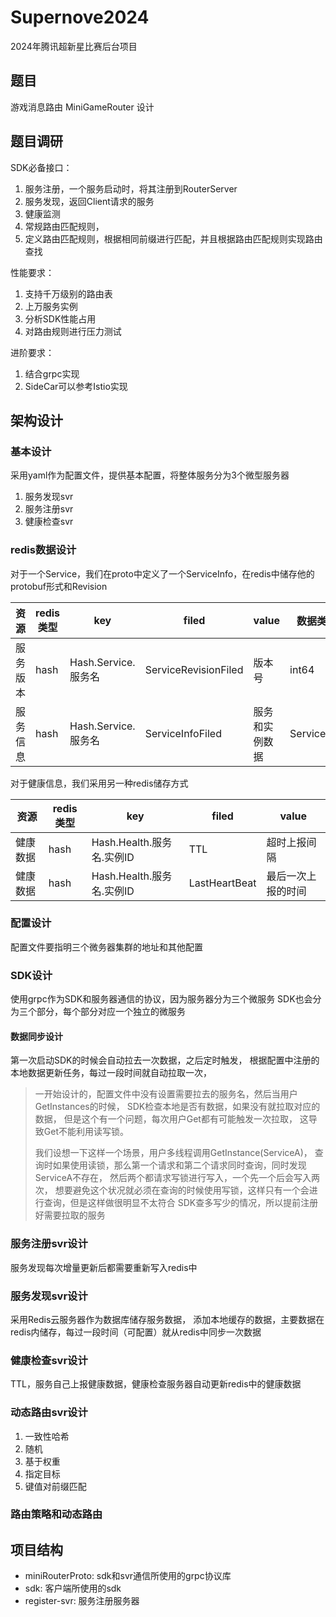 # Supernove2024

2024年腾讯超新星比赛后台项目

## 题目

游戏消息路由 MiniGameRouter 设计

## 题目调研

SDK必备接口：
1. 服务注册，一个服务启动时，将其注册到RouterServer
2. 服务发现，返回Client请求的服务
3. 健康监测
4. 常规路由匹配规则，
5. 定义路由匹配规则，根据相同前缀进行匹配，并且根据路由匹配规则实现路由查找

性能要求：
1. 支持千万级别的路由表
2. 上万服务实例
3. 分析SDK性能占用
4. 对路由规则进行压力测试

进阶要求：
1. 结合grpc实现
2. SideCar可以参考Istio实现

## 架构设计

### 基本设计
采用yaml作为配置文件，提供基本配置，将整体服务分为3个微型服务器
1. 服务发现svr
2. 服务注册svr
3. 健康检查svr

### redis数据设计
对于一个Service，我们在proto中定义了一个ServiceInfo，在redis中储存他的protobuf形式和Revision

| 资源   | redis类型 | key              | filed                | value   | 数据类型        |
|------|---------|------------------|----------------------|---------|-------------|
| 服务版本 | hash    | Hash.Service.服务名 | ServiceRevisionFiled | 版本号     | int64       |
| 服务信息 | hash    | Hash.Service.服务名 | ServiceInfoFiled     | 服务和实例数据 | ServiceInfo |

对于健康信息，我们采用另一种redis储存方式

| 资源     | redis类型 | key                  | filed         | value           |
|--------|---------|----------------------|---------------|-----------------|
| 健康数据   | hash    | Hash.Health.服务名.实例ID | TTL           | 超时上报间隔          |
| 健康数据   | hash    | Hash.Health.服务名.实例ID | LastHeartBeat | 最后一次上报的时间       |


### 配置设计
配置文件要指明三个微务器集群的地址和其他配置

### SDK设计
使用grpc作为SDK和服务器通信的协议，因为服务器分为三个微服务
SDK也会分为三个部分，每个部分对应一个独立的微服务

#### 数据同步设计

第一次启动SDK的时候会自动拉去一次数据，之后定时触发，
根据配置中注册的本地数据更新任务，每过一段时间就自动拉取一次，

> 一开始设计的，配置文件中没有设置需要拉去的服务名，然后当用户GetInstances的时候，
> SDK检查本地是否有数据，如果没有就拉取对应的数据，
> 但是这个有一个问题，每次用户Get都有可能触发一次拉取，
> 这导致Get不能利用读写锁。
> 
> 我们设想一下这样一个场景，用户多线程调用GetInstance(ServiceA)，
> 查询时如果使用读锁，那么第一个请求和第二个请求同时查询，同时发现ServiceA不存在，
> 然后两个都请求写锁进行写入，一个先一个后会写入两次，
> 想要避免这个状况就必须在查询的时候使用写锁，这样只有一个会进行查询，但是这样做很明显不太符合
> SDK查多写少的情况，所以提前注册好需要拉取的服务

### 服务注册svr设计
服务发现每次增量更新后都需要重新写入redis中

### 服务发现svr设计
采用Redis云服务器作为数据库储存服务数据，
添加本地缓存的数据，主要数据在redis内储存，每过一段时间（可配置）就从redis中同步一次数据

### 健康检查svr设计

TTL，服务自己上报健康数据，健康检查服务器自动更新redis中的健康数据

### 动态路由svr设计
1. 一致性哈希
2. 随机
3. 基于权重
4. 指定目标
5. 键值对前缀匹配

### 路由策略和动态路由


## 项目结构

- miniRouterProto: sdk和svr通信所使用的grpc协议库
- sdk: 客户端所使用的sdk
- register-svr: 服务注册服务器

